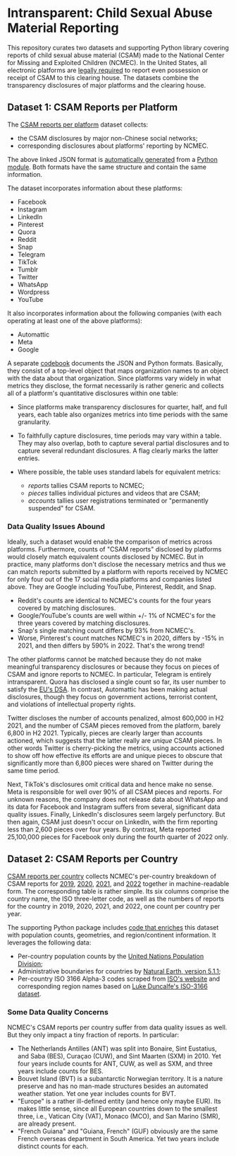 # Intransparent: Child Sexual Abuse Material Reporting

This repository curates two datasets and supporting Python library covering
reports of child sexual abuse material (CSAM) made to the National Center for
Missing and Exploited Children (NCMEC). In the United States, all electronic
platforms are [legally
required](https://www.law.cornell.edu/uscode/text/18/2258A) to report even
possession or receipt of CSAM to this clearing house. The datasets combine the
transparency disclosures of major platforms and the clearing house.


## Dataset 1: CSAM Reports per Platform

The [CSAM reports per platform](data/csam-reports-per-platform.json) dataset
collects:

  * the CSAM disclosures by major non-Chinese social networks;
  * corresponding disclosures about platforms' reporting by NCMEC.

The above linked JSON format is [automatically
generated](intransparent/by_platform.py/export.py) from a [Python
module](intransparent/by_platform/data.py). Both formats have the same structure
and contain the same information.

The dataset incorporates information about these platforms:

  * Facebook
  * Instagram
  * LinkedIn
  * Pinterest
  * Quora
  * Reddit
  * Snap
  * Telegram
  * TikTok
  * Tumblr
  * Twitter
  * WhatsApp
  * Wordpress
  * YouTube

It also incorporates information about the following companies (with each
operating at least one of the above platforms):

  * Automattic
  * Meta
  * Google

A separate [codebook](codebook.md) documents the JSON and Python formats.
Basically, they consist of a top-level object that maps organization names to an
object with the data about that organization. Since platforms vary widely in
what metrics they disclose, the format necessarily is rather generic and
collects all of a platform's quantitative disclosures within one table:

  * Since platforms make transparency disclosures for quarter, half, and full
    years, each table also organizes metrics into time periods with the same
    granularity.
  * To faithfully capture disclosures, time periods may vary within a table.
    They may also overlap, both to capture several partial disclosures and to
    capture several redundant disclosures. A flag clearly marks the latter
    entries.
  * Where possible, the table uses standard labels for equivalent metrics:

      * _reports_ tallies CSAM reports to NCMEC;
      * _pieces_ tallies individual pictures and videos that are CSAM;
      * _accounts_ tallies user registrations terminated or "permanently suspended"
        for CSAM.


### Data Quality Issues Abound

Ideally, such a dataset would enable the comparison of metrics across platforms.
Furthermore, counts of "CSAM reports" disclosed by platforms would closely match
equivalent counts disclosed by NCMEC. But in practice, many platforms don't
disclose the necessary metrics and thus we can match reports submitted by a
platform with reports received by NCMEC for only four out of the 17 social media
platforms and companies listed above. They are Google including YouTube,
Pinterest, Reddit, and Snap.

  * Reddit's counts are identical to NCMEC's counts for the four years covered
    by matching disclosures.
  * Google/YouTube's counts are well within +/- 1% of NCMEC's for the three
    years covered by matching disclosures.
  * Snap's single matching count differs by 93% from NCMEC's.
  * Worse, Pinterest's count matches NCMEC's in 2020, differs by -15% in 2021,
    and then differs by 590% in 2022. That's the wrong trend!

The other platforms cannot be matched because they do not make meaningful
transparency disclosures or because they focus on pieces of CSAM and ignore
reports to NCMEC. In particular, Telegram is entirely intransparent. Quora has
disclosed a single count so far, its user number to satisfy the [EU's
DSA](https://eur-lex.europa.eu/legal-content/EN/TXT/?uri=CELEX%3A32022R2065). In
contrast, Automattic has been making actual disclosures, though they focus on
government actions, terrorist content, and violations of intellectual property
rights.

Twitter discloses the number of accounts penalized, almost 600,000 in H2 2021,
and the number of CSAM pieces removed from the platform, barely 6,800 in H2
2021. Typically, pieces are clearly larger than accounts actioned, which
suggests that the latter really are *unique* CSAM pieces. In other words Twitter
is cherry-picking the metrics, using accounts actioned to show off how effective
its efforts are and unique pieces to obscure that significantly more than 6,800
pieces were shared on Twitter during the same time period.

Next, TikTok's disclosures omit critical data and hence make no sense. Meta is
responsible for well over 90% of all CSAM pieces and reports. For unknown
reasons, the company does not release data about WhatsApp and its data for
Facebook and Instagram suffers from several, significant data quality issues.
Finally, LinkedIn's disclosures seem largely perfunctory. But then again, CSAM
just doesn't occur on LinkedIn, with the firm reporting less than 2,600 pieces
over four years. By contrast, Meta reported 25,100,000 pieces for Facebook only
during the fourth quarter of 2022 only.


## Dataset 2: CSAM Reports per Country

[CSAM reports per country](data/csam-reports-per-country.csv) collects NCMEC's
per-country breakdown of CSAM reports for
[2019](https://www.missingkids.org/content/dam/missingkids/pdfs/2019-cybertipline-reports-by-country.pdf),
[2020](https://www.missingkids.org/content/dam/missingkids/pdfs/2020-reports-by-country.pdf),
[2021](https://www.missingkids.org/content/dam/missingkids/pdfs/2021-reports-by-country.pdf),
and
[2022](https://www.missingkids.org/content/dam/missingkids/pdfs/2022-reports-by-country.pdf)
together in machine-readable form. The corresponding table is rather simple. Its
six columns comprise the country name, the ISO three-letter code, as well as the
numbers of reports for the country in 2019, 2020, 2021, and 2022, one count per
country per year.

The supporting Python package includes [code that
enriches](intransparent/country.py) this dataset with population counts,
geometries, and region/continent information. It leverages the following data:

  * Per-country population counts by the [United Nations Population
    Division](https://population.un.org/dataportal/data/indicators/49/locations/4,8,12,16,20,24,660,28,32,51,533,36,40,31,44,48,50,52,112,56,84,204,60,64,68,535,70,72,76,92,96,100,854,108,132,116,120,124,136,140,148,152,156,344,446,158,170,174,178,184,188,384,191,192,531,196,203,408,180,208,262,212,214,218,818,222,226,232,233,748,231,238,234,242,246,250,254,258,266,270,268,276,288,292,300,304,308,312,316,320,831,324,624,328,332,336,340,348,352,356,360,364,368,372,833,376,380,388,392,832,400,398,404,296,412,414,417,418,428,422,426,430,434,438,440,442,450,454,458,462,466,470,584,474,478,480,175,484,583,492,496,499,500,504,508,104,516,520,524,528,540,554,558,562,566,570,807,580,578,512,586,585,591,598,600,604,608,616,620,630,634,410,498,638,642,643,646,652,654,659,662,663,666,670,882,674,678,682,686,688,690,694,702,534,703,705,90,706,710,728,724,144,275,729,740,752,756,760,762,764,626,768,772,776,780,788,792,795,796,798,800,804,784,826,834,840,850,858,860,548,862,704,876,732,887,894,716/start/2019/end/2022/table/pivotbylocation);
  * Administrative boundaries for countries by [Natural Earth, version
    5.1.1](https://www.naturalearthdata.com/downloads/110m-cultural-vectors/);
  * Per-country ISO 3166 Alpha-3 codes scraped from [ISO's
    website](https://www.iso.org/obp/ui/#search/code/) and corresponding region
    names based on [Luke Duncalfe's ISO-3166
    dataset](https://github.com/lukes/ISO-3166-Countries-with-Regional-Codes).


### Some Data Quality Concerns

NCMEC's CSAM reports per country suffer from data quality issues as well. But
they only impact a tiny fraction of reports. In particular:

  * The Netherlands Antilles (ANT) was split into Bonaire, Sint Eustatius, and
    Saba (BES), Curaçao (CUW), and Sint Maarten (SXM) in 2010. Yet four years
    include counts for ANT, CUW, as well as SXM, and three years include counts
    for BES.
  * Bouvet Island (BVT) is a subantarctic Norwegian territory. It is a nature
    preserve and has no man-made structures besides an automated weather
    station. Yet one year includes counts for BVT.
  * "Europe" is a rather ill-defined entity (and hence only maybe EUR). Its
    makes little sense, since all European countries down to the smallest three,
    i.e., Vatican City (VAT), Monaco (MCO), and San Marino (SMR), are already
    present.
  * "French Guiana" and "Guiana, French" (GUF) obviously are the same French
    overseas department in South America. Yet two years include distinct counts
    for each.
